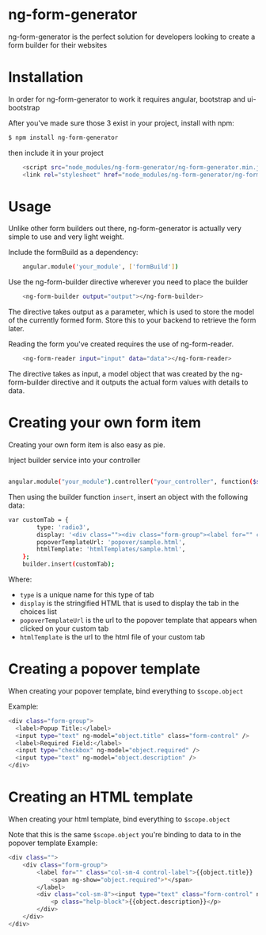 # ng-form-generator

ng-form-generator is the perfect solution for developers looking to create a form builder for their websites

# Installation
In order for ng-form-generator to work it requires angular, bootstrap and ui-bootstrap

After you've made sure those 3 exist in your project, install with npm:
```sh
$ npm install ng-form-generator
```
then include it in your project

```sh
    <script src="node_modules/ng-form-generator/ng-form-generator.min.js"></script>
    <link rel="stylesheet" href="node_modules/ng-form-generator/ng-form-generator.min.css">

```

# Usage
Unlike other form builders out there, ng-form-generator is actually very simple to use and very light weight.

Include the formBuild as a dependency:
```sh
    angular.module('your_module', ['formBuild'])
```

Use the ng-form-builder directive wherever you need to place the builder
```sh
    <ng-form-builder output="output"></ng-form-builder>
```
The directive takes output as a parameter, which is used to store the model of the currently formed form. Store this to your backend to retrieve the form later.

Reading the form you've created requires the use of ng-form-reader.
```sh
    <ng-form-reader input="input" data="data"></ng-form-reader>
```
The directive takes as input, a model object that was created by the ng-form-builder directive and it outputs the actual form values with details to data.


# Creating your own form item
Creating your own form item is also easy as pie.

Inject builder service into your controller
```sh

angular.module("your_module").controller("your_controller", function($scope, builder)
```

Then using the builder function `insert`, insert an object with the following data:

```sh
var customTab = {
        type: 'radio3',
        display: '<div class=""><div class="form-group"><label for="" class="col-sm-4 control-label">title</label><div class="col-sm-8"><input type="text" disabled="disabled" class="form-control" placeholder="placeholder"><p class="help-block">description</p></div></div></div>',
        popoverTemplateUrl: 'popover/sample.html',
        htmlTemplate: 'htmlTemplates/sample.html',
    };
    builder.insert(customTab);
```


Where:
  - `type` is a unique name for this type of tab
  - `display` is the stringified HTML that is used to display the tab in the choices list
  - `popoverTemplateUrl` is the url to the popover template that appears when clicked on your custom tab
  - `htmlTemplate` is the url to the html file of your custom tab

# Creating a popover template
When creating your popover template, bind everything to `$scope.object`

Example:
```sh
<div class="form-group">
  <label>Popup Title:</label>
  <input type="text" ng-model="object.title" class="form-control" />
  <label>Required Field:</label>
  <input type="checkbox" ng-model="object.required" />
  <input type="text" ng-model="object.description" />
</div>
```

# Creating an HTML template
When creating your html template, bind everything to `$scope.object`

Note that this is the same `$scope.object` you're binding to data to in the
popover template
Example:
```sh
<div class="">
    <div class="form-group">
        <label for="" class="col-sm-4 control-label">{{object.title}}
            <span ng-show="object.required">*</span>
        </label>
        <div class="col-sm-8"><input type="text" class="form-control" ng-model="object.models" placeholder="placeholder" required="object.required">
            <p class="help-block">{{object.description}}</p>
        </div>
    </div>
</div>

```
